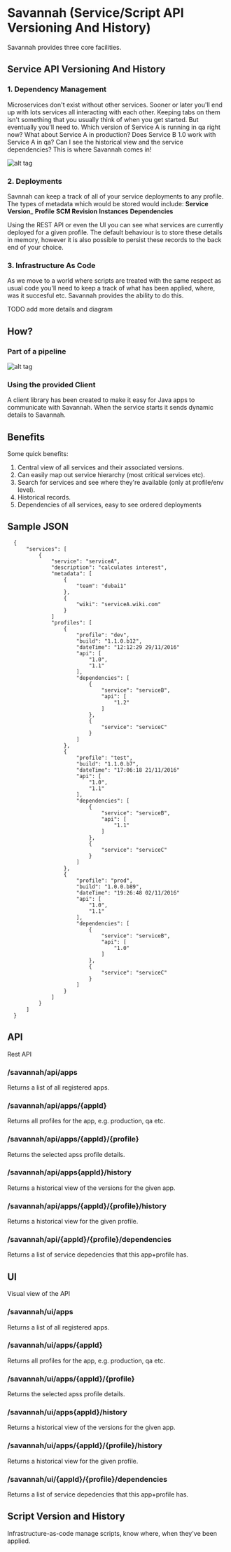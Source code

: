 # Savannah (Service/Script API Versioning And History)

Savannah provides three core facilities.

## Service API Versioning And History
### 1. Dependency Management
Microservices don't exist without other services. Sooner or later you'll end up with lots services all interacting with each other.
Keeping tabs on them isn't something that you usually think of when you get started. But eventually you'll need to. Which version of Service A is running in qa right now? What about Service A in production? Does Service B 1.0 work with Service A in qa? Can I see the historical view and the service dependencies? This is where Savannah comes in!

![alt tag](https://github.com/imamchishty/savannah/blob/master/docs/savannah1.png)

### 2. Deployments
Savnnah can keep a track of all of your service deployments to any profile. The types of metadata which would be stored would include:
__Service Version___
__Profile__
__SCM Revision__
__Instances__
__Dependencies__

Using the REST API or even the UI you can see what services are currently deployed for a given profile. The default behaviour is to store these details in memory, however it is also possible to persist these records to the back end of your choice.

### 3. Infrastructure As Code
As we move to a world where scripts are treated with the same respect as usual code you'll need to keep a track of what has been applied, where, was it succesful etc. Savannah provides the ability to do this. 

TODO add more details and diagram


## How?

### Part of a pipeline

![alt tag](https://github.com/imamchishty/savannah/blob/master/docs/savannah-pipeline-detail.png)

### Using the provided Client
A client library has been created to make it easy for Java apps to communicate with Savannah. When the service starts it sends dynamic details to Savannah.

## Benefits

Some quick benefits:
  1. Central view of all services and their associated versions.
  2. Can easily map out service hierarchy (most critical services etc).
  3. Search for services and see where they're available (only at profile/env level).
  4. Historical records.
  5. Dependencies of all services, easy to see ordered deployments

## Sample JSON
```
  {
      "services": [
          {
              "service": "serviceA",
              "description": "calculates interest",
              "metadata": [
                  {
                      "team": "dubai1"
                  },
                  {
                      "wiki": "serviceA.wiki.com"
                  }
              ]
              "profiles": [
                  {
                      "profile": "dev",
                      "build": "1.1.0.b12",
                      "dateTime": "12:12:29 29/11/2016"
                      "api": [
                          "1.0",
                          "1.1"
                      ],
                      "dependencies": [
                          {
                              "service": "serviceB",
                              "api": [
                                  "1.2"
                              ]
                          },
                          {
                              "service": "serviceC"
                          }
                      ]
                  },
                  {
                      "profile": "test",
                      "build": "1.1.0.b7",
                      "dateTime": "17:06:18 21/11/2016"
                      "api": [
                          "1.0",
                          "1.1"
                      ],
                      "dependencies": [
                          {
                              "service": "serviceB",
                              "api": [
                                  "1.1"
                              ]
                          },
                          {
                              "service": "serviceC"
                          }
                      ]
                  },
                  {
                      "profile": "prod",
                      "build": "1.0.0.b89",
                      "dateTime": "19:26:48 02/11/2016"
                      "api": [
                          "1.0",
                          "1.1"
                      ],
                      "dependencies": [
                          {
                              "service": "serviceB",
                              "api": [
                                  "1.0"
                              ]
                          },
                          {
                              "service": "serviceC"
                          }
                      ]
                  }
              ]
          }
      ]
  }
```


## API
Rest API

### /savannah/api/apps
Returns a list of all registered apps.

### /savannah/api/apps/{appId}
Returns all profiles for the app, e.g. production, qa etc.

### /savannah/api/apps/{appId}/{profile}
Returns the selected apss profile details.

### /savannah/api/apps{appId}/history
Returns a historical view of the versions for the given app.

### /savannah/api/apps/{appId}/{profile}/history
Returns a historical view for the given profile.

### /savannah/api/{appId}/{profile}/dependencies
Returns a list of service depedencies that this app+profile has.

## UI
Visual view of the API

### /savannah/ui/apps
Returns a list of all registered apps.

### /savannah/ui/apps/{appId}
Returns all profiles for the app, e.g. production, qa etc.

### /savannah/ui/apps/{appId}/{profile}
Returns the selected apss profile details.

### /savannah/ui/apps{appId}/history
Returns a historical view of the versions for the given app.

### /savannah/ui/apps/{appId}/{profile}/history
Returns a historical view for the given profile.

### /savannah/ui/{appId}/{profile}/dependencies
Returns a list of service depedencies that this app+profile has.


## Script Version and History

Infrastructure-as-code manage scripts, know where, when they've been applied.
